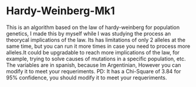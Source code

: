 # Hardy-Weinberg-Mk1
This is an algorithm based on the law of hardy-weinberg for population genetics, I made this by myself while I was studying the process an theorycal implications of the law. Its has limitations of only  2 alleles at the same time, but you can run it more times in case you need to process more alleles.It could be upgradable to reach more implications of the law, for example, trying to solve causes of mutations in a specific population, etc.
The variables are in spanish, because Im Argentinian, However you can modify it to meet your requeriments.
PD: It has a Chi-Square of 3.84 for 95% confidence, you should modify it to meet your requeriments.
